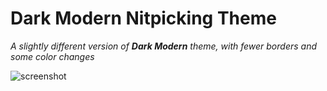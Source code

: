 # Dark Modern Nitpicking Theme

_A slightly different version of **Dark Modern** theme, with fewer borders and some color changes_

![screenshot](https://github.com/romulorvs/js-relative-import/raw/HEAD/./images/screenshot.png)
